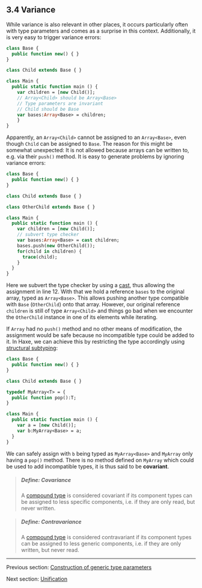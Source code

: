 ## 3.4 Variance

While variance is also relevant in other places, it occurs particularly often with type parameters and comes as a surprise in this context. Additionally, it is very easy to trigger variance errors:

```haxe
class Base {
  public function new() { }
}

class Child extends Base { }

class Main {
  public static function main () {
    var children = [new Child()];
    // Array<Child> should be Array<Base>
    // Type parameters are invariant
    // Child should be Base
    var bases:Array<Base> = children;
    }
}
```

Apparently, an `Array<Child>` cannot be assigned to an `Array<Base>`, even though `Child` can be assigned to `Base`. The reason for this might be somewhat unexpected: It is not allowed because arrays can be written to, e.g. via their `push()` method. It is easy to generate problems by ignoring variance errors:

```haxe
class Base {
  public function new() { }
}

class Child extends Base { }

class OtherChild extends Base { }

class Main {
  public static function main () {
    var children = [new Child()];
    // subvert type checker
    var bases:Array<Base> = cast children;
    bases.push(new OtherChild());
    for(child in children) {
      trace(child);
    }
  }
}
```

Here we subvert the type checker by using a [cast](expression-cast.md), thus allowing the assignment in line 12. With that we hold a reference `bases` to the original array, typed as `Array<Base>`. This allows pushing another type compatible with `Base` (`OtherChild`) onto that array. However, our original reference `children` is still of type `Array<Child>` and things go bad when we encounter the `OtherChild` instance in one of its elements while iterating.

If `Array` had no `push()` method and no other means of modification, the assignment would be safe because no incompatible type could be added to it. In Haxe, we can achieve this by restricting the type accordingly using [structural subtyping](type-system-structural-subtyping.md):

```haxe
class Base {
  public function new() { }
}

class Child extends Base { }

typedef MyArray<T> = {
  public function pop():T;
}

class Main {
  public static function main () {
    var a = [new Child()];
    var b:MyArray<Base> = a;
  }
}
```

We can safely assign with `b` being typed as `MyArray<Base>` and `MyArray` only having a `pop()` method. There is no method defined on `MyArray` which could be used to add incompatible types, it is thus said to be **covariant**.

> ##### Define: Covariance
>
> A [compound type](dictionary.md#define-compound-type) is considered covariant if its component types can be assigned to less specific components, i.e. if they are only read, but never written.

> ##### Define: Contravariance
>
> A [compound type](dictionary.md#define-compound-type) is considered contravariant if its component types can be assigned to less generic components, i.e. if they are only written, but never read.

---

Previous section: [Construction of generic type parameters](type-system-generic-type-parameter-construction.md)

Next section: [Unification](type-system-unification.md)